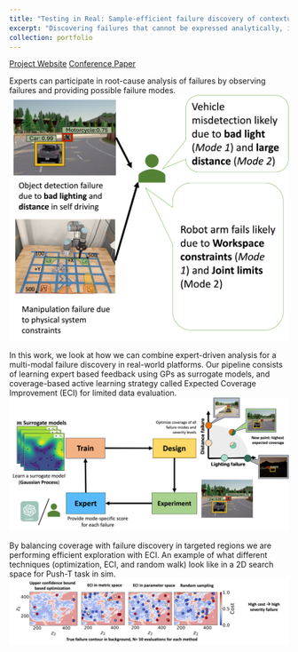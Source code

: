 ```yaml
---
title: "Testing in Real: Sample-efficient failure discovery of contextual failures with Bayesian active learning "
excerpt: "Discovering failures that cannot be expressed analytically, in limited samples, using coverage-driven active learning<br/><img src='/images/BED_corl.png' width="50%">"
collection: portfolio
---
```

[Project Website](https://mit-realm.github.io/contextual-website/)
[Conference Paper](/publication/CORL_2025)

Experts can participate in root-cause analysis of failures by observing failures and providing possible failure modes. 
<img src='/images/expert.png'>

In this work, we look at how we can combine expert-driven analysis for a multi-modal failure discovery in real-world platforms. Our pipeline consists of learning expert based feedback using GPs as surrogate models, and coverage-based active learning strategy called Expected Coverage Improvement (ECI) for limited data evaluation. 
<img src='/images/BED_corl.png'>

By balancing coverage with failure discovery in targeted regions we are performing efficient exploration with ECI. An example of what different techniques (optimization, ECI, and random walk) look like in a 2D search space for Push-T task in sim.
<img src='/images/example_pushT_corl.png'>

